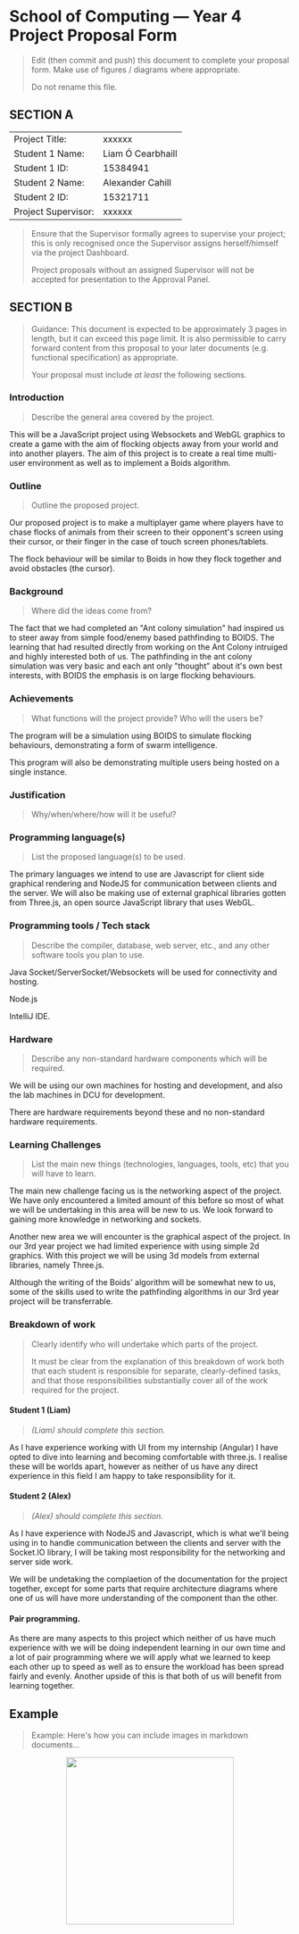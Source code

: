 ﻿# School of Computing &mdash; Year 4 Project Proposal Form

> Edit (then commit and push) this document to complete your proposal form.
> Make use of figures / diagrams where appropriate.
>
> Do not rename this file.

## SECTION A

|                     |                   |
|---------------------|-------------------|
|Project Title:       | xxxxxx            |
|Student 1 Name:      | Liam Ó Cearbhaill |
|Student 1 ID:        | 15384941          |
|Student 2 Name:      | Alexander Cahill  |
|Student 2 ID:        | 15321711          |
|Project Supervisor:  | xxxxxx            |

> Ensure that the Supervisor formally agrees to supervise your project; this is only recognised once the
> Supervisor assigns herself/himself via the project Dashboard.
>
> Project proposals without an assigned
> Supervisor will not be accepted for presentation to the Approval Panel.

## SECTION B

> Guidance: This document is expected to be approximately 3 pages in length, but it can exceed this page limit.
> It is also permissible to carry forward content from this proposal to your later documents (e.g. functional
> specification) as appropriate.
>
> Your proposal must include *at least* the following sections.


### Introduction

> Describe the general area covered by the project.

This will be a JavaScript project using Websockets and WebGL graphics to create a game with the aim of flocking objects away from your world and into another players.
The aim of this project is to create a real time multi-user environment as well as to implement a Boids algorithm.

    


### Outline

> Outline the proposed project.

Our proposed project is to make a multiplayer game where players have to chase flocks of animals from their screen to their opponent's screen using their cursor, or their finger in the case of touch screen phones/tablets.

The flock behaviour will be similar to Boids in how they flock together and avoid obstacles (the cursor).

### Background

> Where did the ideas come from?

The fact that we had completed an "Ant colony simulation" had inspired us to steer away from simple food/enemy based pathfinding to BOIDS. 
The learning that had resulted directly from working on the Ant Colony intruiged and highly interested both of us. 
The pathfinding in the ant colony simulation was very basic and each ant only "thought" about it's own best interests, with BOIDS the emphasis is on large flocking behaviours.

### Achievements

> What functions will the project provide? Who will the users be?

The program will be a simulation using BOIDS to simulate flocking behaviours, demonstrating a form of swarm intelligence.

This program will also be demonstrating multiple users being hosted on a single instance.

### Justification

> Why/when/where/how will it be useful?

### Programming language(s)

> List the proposed language(s) to be used.

The primary languages we intend to use are Javascript for client side graphical rendering and NodeJS for communication between clients and the server. We will also be making use of external graphical libraries gotten from Three.js, an open source JavaScript library that uses WebGL.



### Programming tools / Tech stack

> Describe the compiler, database, web server, etc., and any other software tools you plan to use.

Java Socket/ServerSocket/Websockets will be used for connectivity and hosting.

Node.js

IntelliJ IDE.

### Hardware

> Describe any non-standard hardware components which will be required.

We will be using our own machines for hosting and development, and also the lab machines in DCU for development.

There are hardware requirements beyond these and no non-standard hardware requirements.


### Learning Challenges

> List the main new things (technologies, languages, tools, etc) that you will have to learn.

The main new challenge facing us is the networking aspect of the project. We have only encountered a limited amount of this before so most of what we will be undertaking in this area will be new to us. We look forward to gaining more knowledge in networking and sockets.

Another new area we will encounter is the graphical aspect of the project. In our 3rd year project we had limited experience with using simple 2d graphics. With this project we will be using 3d models from external libraries, namely Three.js.

Although the writing of the Boids' algorithm will be somewhat new to us, some of the skills used to write the pathfinding algorithms in our 3rd year project will be transferrable.



### Breakdown of work

> Clearly identify who will undertake which parts of the project.
>
> It must be clear from the explanation of this breakdown of work both that each student is responsible for
> separate, clearly-defined tasks, and that those responsibilities substantially cover all of the work required
> for the project.


#### Student 1 (Liam)

> *(Liam) should complete this section.*
>
As I have experience working with UI from my internship (Angular) I have opted to dive into learning and becoming comfortable with three.js.
I realise these will be worlds apart, however as neither of us have any direct experience in this field I am happy to take responsibility for it. 
#### Student 2 (Alex)

> *(Alex) should complete this section.*

As I have experience with NodeJS and Javascript, which is what we'll being using in to handle communication between the clients and server with the Socket.IO library, I will be taking most responsibility for the networking and server side work.

We will be undetaking the complaetion of the documentation for the project together, except for some parts that require architecture diagrams where one of us will have more understanding of the component than the other.

#### Pair programming.
As there are many aspects to this project which neither of us have much experience with we will be doing independent learning in our own time and a lot of pair programming where we will apply what we learned to keep each other up to speed
as well as to ensure the workload has been spread fairly and evenly. Another upside of this is that both of us will benefit from learning together.
## Example

> Example: Here's how you can include images in markdown documents...

<!-- Basically, just use HTML! -->

<p align="center">
  <img src="./res/cat.png" width="300px">
</p>

